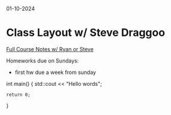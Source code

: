 01-10-2024

# Class Layout w/ Steve Draggoo

[Full Course Notes w/ Ryan or Steve](https://d2l.msu.edu/d2l/le/content/2149385/Home)

Homeworks due on Sundays:
- first hw due a week from sunday


int main() {
    std::cout << "Hello words";

    return 0; 
}
